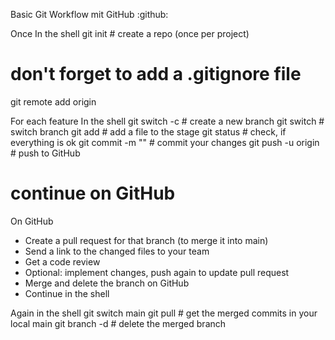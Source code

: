 Basic Git Workflow mit GitHub :github:

Once
In the shell
git init # create a repo (once per project)
# don't forget to add a .gitignore file
git remote add origin <ssh-path-to-github>

For each feature
In the shell
git switch -c <branchname> # create a new branch
git switch <branchname> # switch branch
git add <file> # add a file to the stage
git status # check, if everything is ok
git commit -m "<message>" # commit your changes
git push -u origin <branchname> # push to GitHub
# continue on GitHub

On GitHub
- Create a pull request for that branch (to merge it into main)
- Send a link to the changed files to your team
- Get a code review
- Optional: implement changes, push again to update pull request
- Merge and delete the branch on GitHub
- Continue in the shell

Again in the shell
git switch main
git pull # get the merged commits in your local main
git branch -d <oldbranchname> # delete the merged branch